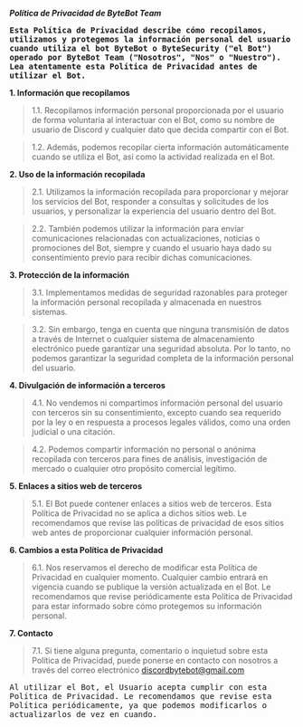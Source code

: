 ***Política de Privacidad de ByteBot Team***

<kbd>**Esta Política de Privacidad describe cómo recopilamos, utilizamos y protegemos la información personal del usuario cuando utiliza el bot ByteBot o ByteSecurity ("el Bot") operado por ByteBot Team ("Nosotros", "Nos" o "Nuestro"). Lea atentamente esta Política de Privacidad antes de utilizar el Bot.**<kbd>

**1. Información que recopilamos**
> 1.1. Recopilamos información personal proporcionada por el usuario de forma voluntaria al interactuar con el Bot, como su nombre de usuario de Discord y cualquier dato que decida compartir con el Bot.

> 1.2. Además, podemos recopilar cierta información automáticamente cuando se utiliza el Bot, así como la actividad realizada en el Bot.

**2. Uso de la información recopilada**
> 2.1. Utilizamos la información recopilada para proporcionar y mejorar los servicios del Bot, responder a consultas y solicitudes de los usuarios, y personalizar la experiencia del usuario dentro del Bot.

> 2.2. También podemos utilizar la información para enviar comunicaciones relacionadas con actualizaciones, noticias o promociones del Bot, siempre y cuando el usuario haya dado su consentimiento previo para recibir dichas comunicaciones.

**3. Protección de la información**
> 3.1. Implementamos medidas de seguridad razonables para proteger la información personal recopilada y almacenada en nuestros sistemas.

> 3.2. Sin embargo, tenga en cuenta que ninguna transmisión de datos a través de Internet o cualquier sistema de almacenamiento electrónico puede garantizar una seguridad absoluta. Por lo tanto, no podemos garantizar la seguridad completa de la información personal del usuario.

**4. Divulgación de información a terceros**
> 4.1. No vendemos ni compartimos información personal del usuario con terceros sin su consentimiento, excepto cuando sea requerido por la ley o en respuesta a procesos legales válidos, como una orden judicial o una citación.

> 4.2. Podemos compartir información no personal o anónima recopilada con terceros para fines de análisis, investigación de mercado o cualquier otro propósito comercial legítimo.

**5. Enlaces a sitios web de terceros**
> 5.1. El Bot puede contener enlaces a sitios web de terceros. Esta Política de Privacidad no se aplica a dichos sitios web. Le recomendamos que revise las políticas de privacidad de esos sitios web antes de proporcionar cualquier información personal.

**6. Cambios a esta Política de Privacidad**
> 6.1. Nos reservamos el derecho de modificar esta Política de Privacidad en cualquier momento. Cualquier cambio entrará en vigencia cuando se publique la versión actualizada en el Bot. Le recomendamos que revise periódicamente esta Política de Privacidad para estar informado sobre cómo protegemos su información personal.

**7. Contacto**
> 7.1. Si tiene alguna pregunta, comentario o inquietud sobre esta Política de Privacidad, puede ponerse en contacto con nosotros a través del correo electrónico discordbytebot@gmail.com

<kbd>Al utilizar el Bot, el Usuario acepta cumplir con esta Política de Privacidad. Le recomendamos que revise esta Política periódicamente, ya que podemos modificarlos o actualizarlos de vez en cuando.<kbd>
